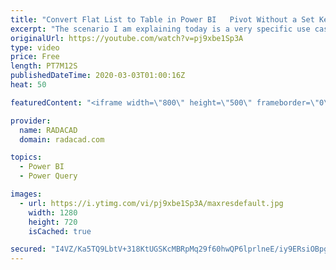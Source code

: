 ```yaml
---
title: "Convert Flat List to Table in Power BI   Pivot Without a Set Key Column Using Power Query"
excerpt: "The scenario I am explaining today is a very specific use case, However, I have seen examples similar to this happens very often. It happens that you get a text or Excel file with values written in a flat list structure, and that needs to be changed to a table format. Usually, this process can be done"
originalUrl: https://youtube.com/watch?v=pj9xbe1Sp3A
type: video
price: Free
length: PT7M12S
publishedDateTime: 2020-03-03T01:00:16Z
heat: 50

featuredContent: "<iframe width=\"800\" height=\"500\" frameborder=\"0\" src=\"https://www.youtube.com/embed/pj9xbe1Sp3A\" allow=\"accelerometer; autoplay; encrypted-media; gyroscope; picture-in-picture\" allowfullscreen></iframe>"

provider:
  name: RADACAD
  domain: radacad.com

topics:
  - Power BI
  - Power Query

images:
  - url: https://i.ytimg.com/vi/pj9xbe1Sp3A/maxresdefault.jpg
    width: 1280
    height: 720
    isCached: true

secured: "I4VZ/Ka5TQ9LbtV+318KtUGSKcMBRpMq29f60hwQP6lprlneE/iy9ERsiOBpgmVp/zk+MYiydrSh7vyXeT1W1tTvw/mPiYhWR0Isg6HfOv4mthBskBkOsRJ7Op9U6lS1a36+jgVBdGNTNWxoDYAJspr+EaB2I27Oz2TOF+rJW/Ic/xWlajZ6satDY9T8Sw1seNQXM24+LPRjPAhSTN5Fjd2uMUkKAFKrjSg6oNAtLnINq3PPFT2px5sU0AF5hmJzbrlhrJ9q5VnbeV43Tu9Za8cZ1rzWxnL6Gn/ymulLGbMRQv8OJ2WKA04bu1NfU9SdJkfUAO5XB1b2/3FAFqnnHKvbQwXILgZ3j8gt+21/iEuFeavFxu9qhpEmya9KODz5JMqwMOnzNMbOUbLi8Wbon1mnOo+4lbY7yThShZ1jaHc=;MixUBSTd6RC39QbdtMryCA=="
---
```


